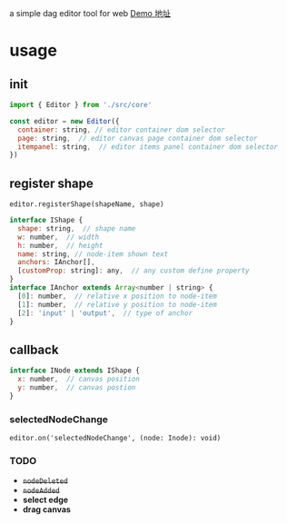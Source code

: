 a simple dag editor tool for web
[Demo 地址](https://stillbold.com/demos/dag-editor/demos/editor.html)

# usage

## init

```javascript
import { Editor } from './src/core'

const editor = new Editor({
  container: string, // editor container dom selector
  page: string,  // editor canvas page container dom selector
  itempanel: string,  // editor items panel container dom selector
})
```

## register shape

`` editor.registerShape(shapeName, shape) ``

```javascript
interface IShape {
  shape: string,  // shape name
  w: number,  // width
  h: number,  // height
  name: string, // node-item shown text
  anchors: IAnchor[],
  [customProp: string]: any,  // any custom define property
}
interface IAnchor extends Array<number | string> {
  [0]: number,  // relative x position to node-item
  [1]: number,  // relative y position to node-item
  [2]: 'input' | 'output',  // type of anchor
}
```

## callback

```javascript
interface INode extends IShape {
  x: number,  // canvas position
  y: number,  // canvas postion
}
```

### selectedNodeChange

`` editor.on('selectedNodeChange', (node: Inode): void) ``

### TODO
- ~~`nodeDeleted`~~
- ~~`nodeAdded`~~
- **select edge**
- **drag canvas**
